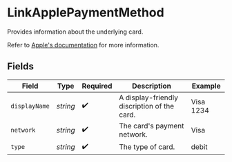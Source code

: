 # LinkApplePaymentMethod

  Provides information about the underlying card.

  Refer to [Apple's documentation](https://developer.apple.com/documentation/apple_pay_on_the_web/applepaypaymenttoken/1916113-paymentmethod) 
  for more information.


## Fields

| Field                                       | Type                                        | Required                                    | Description                                 | Example                                     |
| ------------------------------------------- | ------------------------------------------- | ------------------------------------------- | ------------------------------------------- | ------------------------------------------- |
| `displayName`                               | *string*                                    | :heavy_check_mark:                          | A display-friendly discription of the card. | Visa 1234                                   |
| `network`                                   | *string*                                    | :heavy_check_mark:                          | The card's payment network.                 | Visa                                        |
| `type`                                      | *string*                                    | :heavy_check_mark:                          | The type of card.                           | debit                                       |